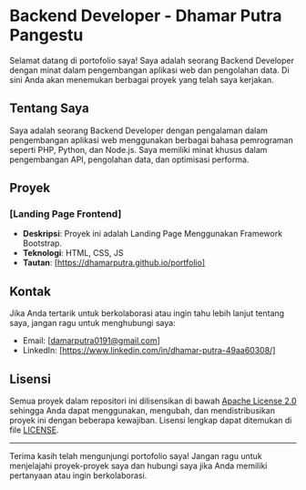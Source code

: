 # Backend Developer - Dhamar Putra Pangestu

Selamat datang di portofolio saya! Saya adalah seorang Backend Developer dengan minat dalam pengembangan aplikasi web dan pengolahan data. Di sini Anda akan menemukan berbagai proyek yang telah saya kerjakan.

## Tentang Saya

Saya adalah seorang Backend Developer dengan pengalaman dalam pengembangan aplikasi web menggunakan berbagai bahasa pemrograman seperti PHP, Python, dan Node.js. Saya memiliki minat khusus dalam pengembangan API, pengolahan data, dan optimisasi performa.

## Proyek

### [Landing Page Frontend]

- **Deskripsi**: Proyek ini adalah Landing Page Menggunakan Framework Bootstrap.
- **Teknologi**: HTML, CSS, JS
- **Tautan**: [https://dhamarputra.github.io/portfolio]

## Kontak

Jika Anda tertarik untuk berkolaborasi atau ingin tahu lebih lanjut tentang saya, jangan ragu untuk menghubungi saya:

- Email: [damarputra0191@gmail.com]
- LinkedIn: [https://www.linkedin.com/in/dhamar-putra-49aa60308/]

## Lisensi

Semua proyek dalam repositori ini dilisensikan di bawah [Apache License 2.0](LICENSE) sehingga Anda dapat menggunakan, mengubah, dan mendistribusikan proyek ini dengan beberapa kewajiban. Lisensi lengkap dapat ditemukan di file [LICENSE](LICENSE).

---

Terima kasih telah mengunjungi portofolio saya! Jangan ragu untuk menjelajahi proyek-proyek saya dan hubungi saya jika Anda memiliki pertanyaan atau ingin berkolaborasi.

